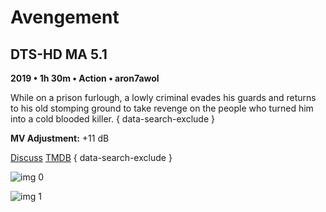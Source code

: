# Avengement

## DTS-HD MA 5.1

**2019 • 1h 30m • Action • aron7awol**

While on a prison furlough, a lowly criminal evades his guards and returns to his old stomping ground to take revenge on the people who turned him into a cold blooded killer.
{ data-search-exclude }

**MV Adjustment:** +11 dB

[Discuss](https://www.avsforum.com/threads/bass-eq-for-filtered-movies.2995212/post-58247760)  [TMDB](https://www.themoviedb.org/movie/534490)
{ data-search-exclude }

![img 0](https://i.imgur.com/RryFNNE.jpg)

![img 1](https://i.imgur.com/rPOnTdi.jpg)

